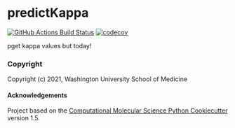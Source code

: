 predictKappa
==============================
[//]: # (Badges)
[![GitHub Actions Build Status](https://github.com/REPLACE_WITH_OWNER_ACCOUNT/predictKappa/workflows/CI/badge.svg)](https://github.com/REPLACE_WITH_OWNER_ACCOUNT/predictKappa/actions?query=workflow%3ACI)
[![codecov](https://codecov.io/gh/REPLACE_WITH_OWNER_ACCOUNT/predictKappa/branch/master/graph/badge.svg)](https://codecov.io/gh/REPLACE_WITH_OWNER_ACCOUNT/predictKappa/branch/master)


pget kappa values but today!

### Copyright

Copyright (c) 2021, Washington University School of Medicine


#### Acknowledgements
 
Project based on the 
[Computational Molecular Science Python Cookiecutter](https://github.com/molssi/cookiecutter-cms) version 1.5.
